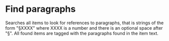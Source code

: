 # Find paragraphs
Searches all items to look for references to paragraphs, that is strings of the form "§XXXX" where XXXX is a number and there is an optional space after "§".
All found items are tagged with the paragraphs found in the item text.
